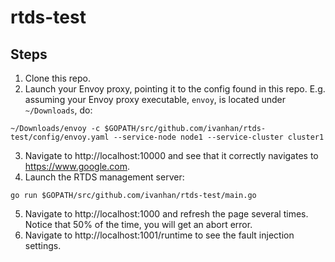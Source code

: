 # rtds-test

## Steps

1. Clone this repo.
2. Launch your Envoy proxy, pointing it to the config found in this repo. E.g. assuming your Envoy proxy executable, `envoy`, is located under `~/Downloads`, do:  

```
~/Downloads/envoy -c $GOPATH/src/github.com/ivanhan/rtds-test/config/envoy.yaml --service-node node1 --service-cluster cluster1
```

3. Navigate to http://localhost:10000 and see that it correctly navigates to https://www.google.com.
4. Launch the RTDS management server:

```
go run $GOPATH/src/github.com/ivanhan/rtds-test/main.go
```
5. Navigate to http://localhost:1000 and refresh the page several times. Notice that 50% of the time, you will get an abort error.
6. Navigate to http://localhost:1001/runtime to see the fault injection settings.
